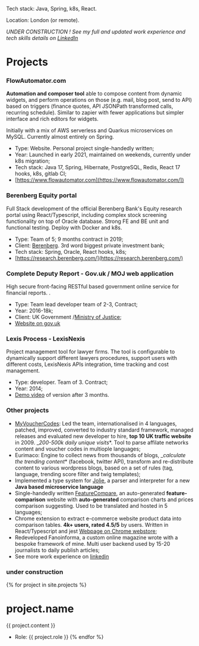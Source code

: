 Tech stack: Java, Spring, k8s, React.

Location: London (or remote).

*UNDER CONSTRUCTION ! See my full and updated work experience and tech skills details on [LinkedIn](https://www.linkedin.com/in/elvisciotti/?originalSubdomain=uk)*

# Projects

### FlowAutomator.com 
__Automation and composer tool__ able to compose content from dynamic widgets, and perform operations on those (e.g. mail, blog post, send to API) based on triggers (finance quotes, API JSONPath transformed calls, recurring schedule). Similar to zapier with fewer applications but simpler interface and rich editors for widgets.

Initially with a mix of AWS serverless and Quarkus microservices on MySQL. Currently almost entirely on Spring.

 * Type: Website. Personal project single-handedly written;
 * Year: Launched in early 2021, maintained on weekends, currently under k8s migration;
 * Tech stack: Java 17, Spring, Hibernate, PostgreSQL, Redis, React 17 hooks, k8s, gitlab CI;
 * [https://www.flowautomator.com](https://www.flowautomator.com/])
 

###  Berenberg Equity portal
Full Stack development of the official Berenberg Bank's Equity research portal using React/Typescript, including complex stock screening functionality on top of Oracle database. Strong FE and BE unit and functional testing. Deploy with Docker and k8s.

* Type: Team of 5; 9 months contract in 2019;
* Client: [Berenberg](https://www.berenberg.de/en/). 3rd word biggest private investment bank;
* Tech stack: Spring, Oracle, React hooks, k8s;
* [https://research.berenberg.com/](https://research.berenberg.com/)


### Complete Deputy Report - Gov.uk / MOJ web application
High secure front-facing RESTful based government online service for financial reports.
.
 * Type: Team lead developer team of 2-3, Contract;
 * Year: 2016-18k;
 * Client:  UK Government /[Ministry of Justice](https://www.gov.uk/government/organisations/ministry-of-justice);
 * [Website on gov.uk](https://www.gov.uk/complete-deputy-report)

### Lexis Process - LexisNexis
Project management tool for lawyer firms. The tool is configurable to dynamically support different lawyers procedures, support users with different costs, LexisNexis APIs integration, time tracking and cost management.

 * Type: developer. Team of 3. Contract; 
 * Year: 2014;
 * [Demo video](http://www.youtube.com/playlist?list=PLK8J_c73_NCwrjzogER30J5bTlkyjM6i_) of version after 3 months.

### Other projects

 * [MyVoucherCodes](http://www.myvouchercodes.co.uk/): Led the team, internationalised in 4 languages, patched, improved, converted to industry standard framework, managed releases and evaluated new developer to hire, __top 10 UK traffic website__ in 2009. __200-500k daily unique visits_*. Tool to parse affilate networks content and voucher codes in multiople languages;
 * Eurimaco: Engine to collect news from thousands of blogs, __calculate the trending content_* (facebook, twitter API), transform and re-distribute content to various wordpress blogs, based on a set of rules (tag, language, trending score filter and twig templates);
 * Implemented a type system for [Jolie](http://www.jolie-lang.org/), a parser and interpreter for a new __Java based microservice language__
 * Single-handedly written [FeatureCompare](http://www.featurecompare.com/), an auto-generated __feature-comparison__ website with __auto-generated__ comparison charts and prices comparison suggesting. Used to be translated and hosted in 5 languages;
 * Chrome extension to extract e-commerce website product data into comparison tables. __4k+ users, rated 4.5/5__ by users. Written in React/Typescript and jest [Webpage on Chrome webstore](https://chrome.google.com/webstore/detail/compare-amazon-products-s/bbgnjgojcifngncffebelnaljklbiilf);
 * Redeveloped Fanoinforma, a custom online magazine wrote with a bespoke framework of mine. Multi user backend used by 15-20 journalists to daily publish articles;
 * See more work experience on [linkedin](https://www.linkedin.com/in/elvisciotti/?originalSubdomain=uk)

### under construction
{% for project in site.projects %}
# project.name 
{{ project.content }}

 * Role: {{ project.role }}
{% endfor %}

